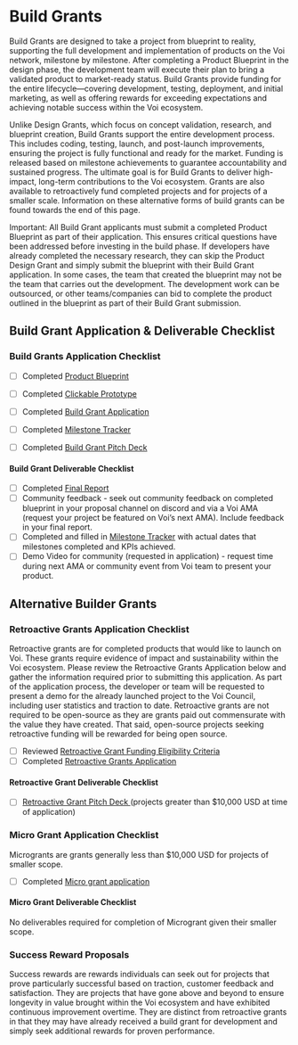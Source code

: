 # Build Grants

Build Grants are designed to take a project from blueprint to reality, supporting the full development and implementation of products on the Voi network, milestone by milestone. After completing a Product Blueprint in the design phase, the development team will execute their plan to bring a validated product to market-ready status. Build Grants provide funding for the entire lifecycle—covering development, testing, deployment, and initial marketing, as well as offering rewards for exceeding expectations and achieving notable success within the Voi ecosystem.

Unlike Design Grants, which focus on concept validation, research, and blueprint creation, Build Grants support the entire development process. This includes coding, testing, launch, and post-launch improvements, ensuring the project is fully functional and ready for the market. Funding is released based on milestone achievements to guarantee accountability and sustained progress. The ultimate goal is for Build Grants to deliver high-impact, long-term contributions to the Voi ecosystem. Grants are also available to retroactively fund completed projects and for projects of a smaller scale. Information on these alternative forms of build grants can be found towards the end of this page. 

Important: All Build Grant applicants must submit a completed Product Blueprint as part of their application. This ensures critical questions have been addressed before investing in the build phase. If developers have already completed the necessary research, they can skip the Product Design Grant and simply submit the blueprint with their Build Grant application. In some cases, the team that created the blueprint may not be the team that carries out the development. The development work can be outsourced, or other teams/companies can bid to complete the product outlined in the blueprint as part of their Build Grant submission.

## Build Grant Application & Deliverable Checklist

### Build Grants Application Checklist
- [ ] Completed [Product Blueprint](https://docs.google.com/document/d/1Pp6xY1-KCkx3YNd46Z0r40CNFgiwqfw1JwgZMqw1TR0/edit#heading=h.wekkd06scytq) 
- [ ] Completed [Clickable Prototype](https://docs.google.com/document/d/18ftZqI99U5bsTeY3EZNqgsPkS0EKrHHDmx9oIWKDM0w/edit) 
- [ ] Completed [Build Grant Application](https://forms.gle/5CPZ4WG1RyNYCPcPA)
- [ ] Completed [Milestone Tracker](https://docs.google.com/document/d/17QS_FfhjEttHnXu2d3DWKk4qoD6irAv0F3sVF17Y6wQ/edit#heading=h.alfnp343pc9r) 
- [ ] Completed [Build Grant Pitch Deck ](https://docs.google.com/presentation/d/1wNA5HeAgpwwFEEXvdnd4Jc6LEiYw4k83HByFZH799jI/edit?usp=sharing)


#### Build Grant Deliverable Checklist
- [ ] Completed [Final Report](https://forms.gle/aUN2wajX8qWEqV8n8)
- [ ] Community feedback - seek out community feedback on completed blueprint in your proposal channel on discord and via a Voi AMA (request your project be featured on Voi’s next AMA). Include feedback in your final report.
- [ ] Completed and filled in [Milestone Tracker](https://docs.google.com/document/d/17QS_FfhjEttHnXu2d3DWKk4qoD6irAv0F3sVF17Y6wQ/edit#heading=h.alfnp343pc9r) with actual dates that milestones completed and KPIs achieved. 
- [ ] Demo Video for community (requested in application) - request time during next AMA or community event from Voi team to present your product.

## Alternative Builder Grants

### Retroactive Grants Application Checklist

Retroactive grants are for completed products that would like to launch on Voi. These grants require evidence of impact and sustainability within the Voi ecosystem. Please review the Retroactive Grants Application below and gather the information required prior to submitting this application. As part of the application process, the developer or team will be requested to present a demo for the already launched project to the Voi Council, including user statistics and traction to date. Retroactive grants are not required to be open-source as they are grants paid out commensurate with the value they have created. That said, open-source projects seeking retroactive funding will be rewarded for being open source. 

- [ ] Reviewed [Retroactive Grant Funding Eligibility Criteria](https://docs.google.com/document/d/1breQXeMKWDpZFsj64FfSGcPyGtDrfqVJIksqHwFW6tE/edit?usp=sharing)
- [ ] Completed [Retroactive Grants Application](https://forms.gle/NpABWMkW4Erhv8Ka7)

#### Retroactive Grant Deliverable Checklist

- [ ] [Retroactive Grant Pitch Deck ](https://docs.google.com/presentation/d/1hpxkDJX6xYj9Q8_5BEUtkpksERTCsJAnOQknEiISURQ/edit?usp=sharing)(projects greater than $10,000 USD at time of application)

### Micro Grant Application Checklist

Microgrants are grants generally less than $10,000 USD for projects of smaller scope.

- [ ] Completed [Micro grant application](https://forms.gle/K5y8JfZT1Y4hdqVF8)

#### Micro Grant Deliverable Checklist

No deliverables required for completion of Microgrant given their smaller scope.

### Success Reward Proposals

Success rewards are rewards individuals can seek out for projects that prove particularly successful based on traction, customer feedback and satisfaction. They are projects that have gone above and beyond to ensure longevity in value brought within the Voi ecosystem and have exhibited continuous improvement overtime. They are distinct from retroactive grants in that they may have already received a build grant for development and simply seek additional rewards for proven performance. 

